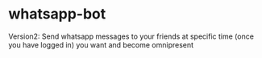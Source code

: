# whatsapp-bot
Version2: Send whatsapp messages to your friends at specific time (once you have logged in) you want and become omnipresent
